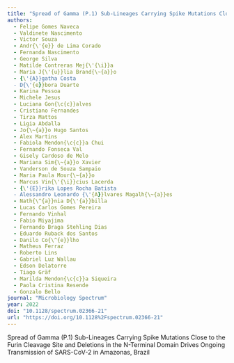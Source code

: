 ```yaml
---
title: "Spread of Gamma (P.1) Sub-Lineages Carrying Spike Mutations Close to the Furin Cleavage Site and Deletions in the N-Terminal Domain Drives Ongoing Transmission of SARS-CoV-2 in Amazonas, Brazil"
authors:
  - Felipe Gomes Naveca
  - Valdinete Nascimento
  - Victor Souza
  - Andr{\'{e}} de Lima Corado
  - Fernanda Nascimento
  - George Silva
  - Matilde Contreras Mej{\'{\i}}a
  - Maria J{\'{u}}lia Brand{\~{a}}o
  - {\'{A}}gatha Costa
  - D{\'{e}}bora Duarte
  - Karina Pessoa
  - Michele Jesus
  - Luciana Gon{\c{c}}alves
  - Cristiano Fernandes
  - Tirza Mattos
  - Ligia Abdalla
  - Jo{\~{a}}o Hugo Santos
  - Alex Martins
  - Fabiola Mendon{\c{c}}a Chui
  - Fernando Fonseca Val
  - Gisely Cardoso de Melo
  - Mariana Sim{\~{a}}o Xavier
  - Vanderson de Souza Sampaio
  - Maria Paula Mour{\~{a}}o
  - Marcus Vin{\'{\i}}cius Lacerda
  - {\'{E}}rika Lopes Rocha Batista
  - Alessandro Leonardo {\'{A}}lvares Magalh{\~{a}}es
  - Nath{\^{a}}nia D{\'{a}}billa
  - Lucas Carlos Gomes Pereira
  - Fernando Vinhal
  - Fabio Miyajima
  - Fernando Braga Stehling Dias
  - Eduardo Ruback dos Santos
  - Danilo Co{\^{e}}lho
  - Matheus Ferraz
  - Roberto Lins
  - Gabriel Luz Wallau
  - Edson Delatorre
  - Tiago Gräf
  - Marilda Mendon{\c{c}}a Siqueira
  - Paola Cristina Resende
  - Gonzalo Bello
journal: "Microbiology Spectrum"
year: 2022
doi: "10.1128/spectrum.02366-21"
url: "https://doi.org/10.1128%2Fspectrum.02366-21"
---
```


Spread of Gamma (P.1) Sub-Lineages Carrying Spike Mutations Close to the Furin Cleavage Site and Deletions in the N-Terminal Domain Drives Ongoing Transmission of SARS-CoV-2 in Amazonas, Brazil
